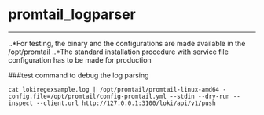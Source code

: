 # promtail_logparser
---
..*For testing, the binary and the configurations are made available in the /opt/promtail
..*The standard installation procedure with service file configuration has to be made for production

###test command to debug the log parsing

`cat lokiregexsample.log | /opt/promtail/promtail-linux-amd64 -config.file=/opt/promtail/config-promtail.yml --stdin --dry-run --inspect --client.url http://127.0.0.1:3100/loki/api/v1/push`
